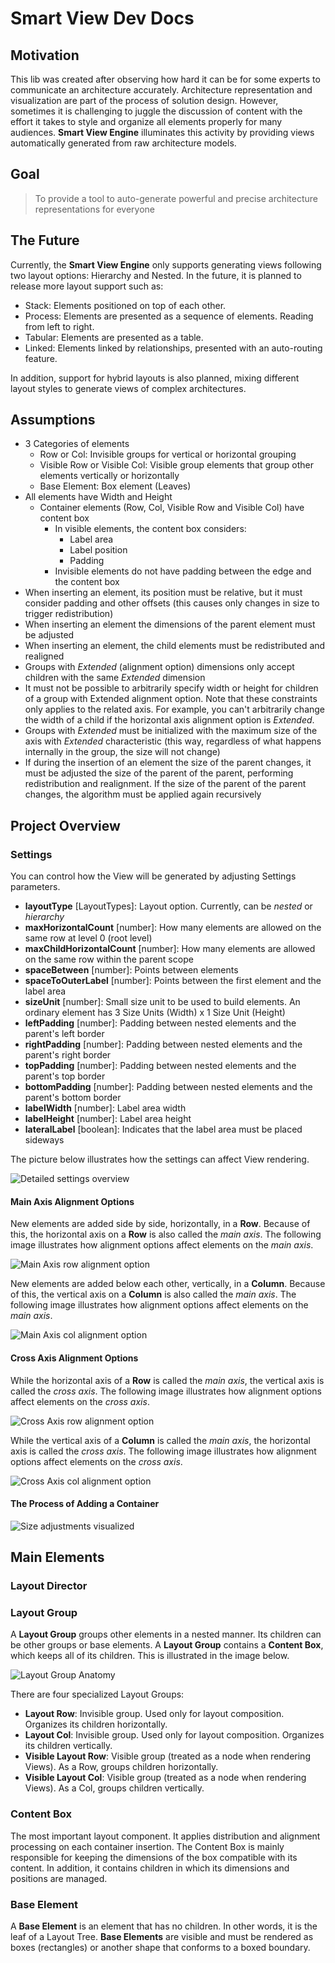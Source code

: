 # Smart View Dev Docs

## Motivation

This lib was created after observing how hard it can be for some experts to communicate
an architecture accurately. Architecture representation and visualization are part of the process
of solution design. However, sometimes it is challenging to juggle the discussion of content with the effort
it takes to style and organize all elements properly for many audiences. **Smart View Engine** illuminates
this activity by providing views automatically generated from raw architecture models.

## Goal

> To provide a tool to auto-generate powerful and precise architecture representations for everyone

## The Future

Currently, the **Smart View Engine** only supports generating views following two layout options: Hierarchy and Nested.
In the future, it is planned to release more layout support such as:

- Stack: Elements positioned on top of each other.
- Process: Elements are presented as a sequence of elements. Reading from left to right.
- Tabular: Elements are presented as a table.
- Linked: Elements linked by relationships, presented with an auto-routing feature.

In addition, support for hybrid layouts is also planned, mixing different layout styles to generate views 
of complex architectures.

## Assumptions

- 3 Categories of elements
    - Row or Col: Invisible groups for vertical or horizontal grouping
    - Visible Row or Visible Col: Visible group elements that group other elements vertically or horizontally
    - Base Element: Box element (Leaves)
- All elements have Width and Height
    - Container elements (Row, Col, Visible Row and Visible Col) have content box
        - In visible elements, the content box considers:
            - Label area
            - Label position
            - Padding
        - Invisible elements do not have padding between the edge and the content box
- When inserting an element, its position must be relative, but it must consider padding and other offsets (this causes only changes in size to trigger redistribution)
- When inserting an element the dimensions of the parent element must be adjusted
- When inserting an element, the child elements must be redistributed and realigned
- Groups with *Extended* (alignment option) dimensions only accept children with the same *Extended* dimension
- It must not be possible to arbitrarily specify width or height for children of a group with Extended alignment option. Note that these constraints only applies to the related axis. For example, you can't arbitrarily change the width of a child if the horizontal axis alignment option is *Extended*.
- Groups with *Extended* must be initialized with the maximum size of the axis with *Extended* characteristic (this way, regardless of what happens internally in the group, the size will not change)
- If during the insertion of an element the size of the parent changes, it must be adjusted the size of the parent of the parent, performing redistribution and realignment. If the size of the parent of the parent changes, the algorithm must be applied again recursively

## Project Overview

### Settings

You can control how the View will be generated by adjusting Settings parameters.

- **layoutType** [LayoutTypes]: Layout option. Currently, can be *nested* or *hierarchy*
- **maxHorizontalCount** [number]: How many elements are allowed on the same row at level 0 (root level)
- **maxChildHorizontalCount** [number]: How many elements are allowed on the same row within the parent scope
- **spaceBetween** [number]: Points between elements
- **spaceToOuterLabel** [number]: Points between the first element and the label area
- **sizeUnit** [number]: Small size unit to be used to build elements. An ordinary element has 3 Size Units (Width) x 1 Size Unit (Height)
- **leftPadding** [number]: Padding between nested elements and the parent's left border
- **rightPadding** [number]: Padding between nested elements and the parent's right border
- **topPadding** [number]: Padding between nested elements and the parent's top border
- **bottomPadding** [number]: Padding between nested elements and the parent's bottom border
- **labelWidth** [number]: Label area width
- **labelHeight** [number]: Label area height
- **lateralLabel** [boolean]: Indicates that the label area must be placed sideways

The picture below illustrates how the settings can affect View rendering.

![Detailed settings overview](./img/detailed_settings_overview.jpg)

#### Main Axis Alignment Options

New elements are added side by side, horizontally, in a **Row**. Because of this, the horizontal axis on a
**Row** is also called the *main axis*. The following image illustrates how alignment options affect
elements on the *main axis*.

![Main Axis row alignment option](./img/main_align_row.jpg)

New elements are added below each other, vertically, in a **Column**. Because of this, the vertical axis on a
**Column** is also called the *main axis*. The following image illustrates how alignment options affect
elements on the *main axis*.

![Main Axis col alignment option](./img/main_align_col.jpg)

#### Cross Axis Alignment Options

While the horizontal axis of a **Row** is called the *main axis*, the vertical axis is called the *cross axis*.
The following image illustrates how alignment options affect elements on the *cross axis*.

![Cross Axis row alignment option](./img/cross_align_row.jpg)

While the vertical axis of a **Column** is called the *main axis*, the horizontal axis is called the *cross axis*.
The following image illustrates how alignment options affect elements on the *cross axis*.

![Cross Axis col alignment option](./img/cross_align_col.jpg)

#### The Process of Adding a Container

![Size adjustments visualized](./img/size_adjustment.jpg)

## Main Elements

### Layout Director


### Layout Group

A **Layout Group** groups other elements in a nested manner. Its children can be 
other groups or base elements. A **Layout Group** contains a **Content Box**, which
keeps all of its children. This is illustrated in the image below.

![Layout Group Anatomy](./img/anatomy_layout_group.jpg)

There are four specialized Layout Groups:

- **Layout Row**: Invisible group. Used only for layout composition. Organizes its children horizontally.
- **Layout Col**: Invisible group. Used only for layout composition. Organizes its children vertically.
- **Visible Layout Row**: Visible group (treated as a node when rendering Views). As a Row, groups children horizontally.
- **Visible Layout Col**: Visible group (treated as a node when rendering Views). As a Col, groups children vertically.

### Content Box

The most important layout component. It applies distribution and alignment processing on each container 
insertion. The Content Box is mainly responsible for keeping the dimensions of the box compatible with 
its content. In addition, it contains children in which its dimensions and positions are managed.

### Base Element

A **Base Element** is an element that has no children. In other words, it is the leaf of a Layout Tree. 
**Base Elements** are visible and must be rendered as boxes (rectangles) or another shape that conforms 
to a boxed boundary.